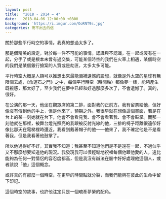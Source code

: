 ```yaml
---
layout: post
title:  "2018 - 2014 = 4"
date:   2018-04-06 12:00:00 +0800
background: 'https://i.imgur.com/OoRNT9s.jpg'
categories: 寄不出去的信
---
```


關於那些平行時空的事情，我真的想過太多了。

那是個精美的設定，對於每一件不可能的事情。認識與不認識，在一起或沒有在一起，分手了或是根本未曾有過交集，可能某個時空的我們在火車上相遇，某個時空的我們是某個銀行搶案的人質或是劫匪，太多太多可能。

平行時空大概是人類可以推想出來最能彌補遺憾的設想，就像是外太空的星球有無限個去處，《命運石之門》之中，每個平行時空（時間軸）都像夢一樣，能夠產生既視感，那太好了，至少我們在夢中已經和好過那麼多次了，不會遺憾了。真的，很好。

在公演的那一天，他坐在觀眾席的第二排，面對我的正前方。我有留票給他，但好像沒有傳到他的手上，但是他來了，預期之外。我很早就在想像這個畫面，若是在台上的某一刻她就在台下，他會不會看見我、會不會看著我、會不會鼓掌。而那一刻他就在那裡，被舞台燈光照亮的我跟被反射光線的他，三排的椅子距離很遠卻好像比那天在電梯裡時還近，我看到戴著帽子的他——他來了，我不確定他是不是看著我，但是我看著他鼓掌了。

所以他過得好不好，其實我不知道；我甚至不知道他們是不是還在一起，不過似乎又不那麼想要知道他的現況。我發現我可以很輕鬆地祝福每個他跟他愛的人，遠比能夠為任何一對情侶的容忍度都高，但是我沒有辦法在腦中好好處理他這個人，或者該說「他」這個概念。

或許真的有那麼一個時空，在更早的時間點就分裂，而我們能夠在彼此的生命中留下印記。

這個時空的故事，也許他注定只是一個魂牽夢縈的配角。
